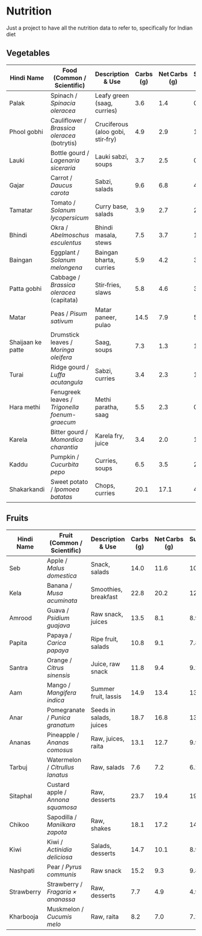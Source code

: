 # Nutrition
Just a project to have all the nutrition data to refer to, specifically for Indian diet

## Vegetables

| Hindi Name | Food (Common / Scientific)                     | Description & Use                 | Carbs (g) | Net Carbs (g) | Sugars (g) | Protein (g) | Fat (g) | Fiber (g) | Calories | Water (g) | Key Vitamins         | Key Minerals                  | GI  | GL   | Notes                                       |
| ---------------------- | ---------------------------------------------- | --------------------------------- | --------- | ------------- | ---------- | ----------- | ------- | --------- | -------- | --------- | -------------------- | ----------------------------- | --- | ---- | ------------------------------------------- |
| Palak                  | Spinach / *Spinacia oleracea*                  | Leafy green (saag, curries)       | 3.6       | 1.4           | 0.4        | 2.9         | 0.4     | 2.2       | 23       | 91.4      | A, C, K, Folate      | Ca 99 mg, Fe 2.7 mg, K 558 mg | 15  | 0.2  | Very low‑GI; excellent iron & fiber source  |
| Phool gobhi            | Cauliflower / *Brassica oleracea* (botrytis)   | Cruciferous (aloo gobi, stir‑fry) | 4.9       | 2.9           | 1.9        | 1.9         | 0.3     | 2.0       | 25       | 92.1      | C, K, B6             | K 299 mg, Ca 22 mg            | 15  | 0.4  | Low‑calorie rice substitute                 |
| Lauki                  | Bottle gourd / *Lagenaria siceraria*           | Lauki sabzi, soups                | 3.7       | 2.5           | 0.5        | 0.6         | 0.1     | 1.2       | 14       | 93.9      | C                    | Mg 11 mg, K 150 mg            | 15  | 0.4  | Highly hydrating, very low‑calorie          |
| Gajar                  | Carrot / *Daucus carota*                       | Sabzi, salads                     | 9.6       | 6.8           | 4.7        | 0.9         | 0.2     | 2.8       | 41       | 88.3      | A (β‑carotene), K, C | K 320 mg, Ca 33 mg            | 35  | 2.4  | Rich in β‑carotene                          |
| Tamatar                | Tomato / *Solanum lycopersicum*                | Curry base, salads                | 3.9       | 2.7           | 2.6        | 0.9         | 0.2     | 1.2       | 18       | 94.5      | C, K                 | K 237 mg, Mg 11 mg            | 15  | 0.4  | Lycopene‑rich                               |
| Bhindi                 | Okra / *Abelmoschus esculentus*                | Bhindi masala, stews              | 7.5       | 3.7           | 1.5        | 1.9         | 0.2     | 3.8       | 33       | 88.5      | C, K, B6             | Ca 82 mg, Mg 57 mg            | 20  | 0.7  | Mucilage helps digestion                    |
| Baingan                | Eggplant / *Solanum melongena*                 | Baingan bharta, curries           | 5.9       | 4.2           | 3.2        | 1.0         | 0.2     | 1.6       | 25       | 92.3      | B1, B6, K            | K 229 mg, Mg 14 mg            | 15  | 0.6  | Contains nasunin antioxidant                |
| Patta gobhi            | Cabbage / *Brassica oleracea* (capitata)       | Stir‑fries, slaws                 | 5.8       | 4.6           | 3.2        | 1.3         | 0.1     | 1.2       | 25       | 92.7      | C, K                 | K 170 mg, Ca 40 mg            | 10  | 0.5  | Gut‑friendly fiber                          |
| Matar                  | Peas / *Pisum sativum*                         | Matar paneer, pulao               | 14.5      | 7.9           | 5.7        | 5.4         | 0.4     | 6.6       | 81       | 74.8      | A, C, K              | K 244 mg, Mg 33 mg            | 51  | 4.0  | Good plant protein                          |
| Shaijaan ke patte      | Drumstick leaves / *Moringa oleifera*          | Saag, soups                       | 7.3       | 1.3           | 1.4        | 6.7         | 1.4     | 6.0       | 64       | 85.0      | A, C, E, K, B6       | Ca 440 mg, Fe 4.0 mg          | Low | 0.1  | Extremely nutrient‑dense; anti‑inflammatory |
| Turai                  | Ridge gourd / *Luffa acutangula*               | Sabzi, curries                    | 3.4       | 2.3           | 1.1        | 0.5         | 0.1     | 1.1       | 17       | 94.0      | C                    | K 230 mg, Mg 12 mg            | 15  | 0.3  | Very low‑calorie, hydrating                 |
| Hara methi             | Fenugreek leaves / *Trigonella foenum-graecum* | Methi paratha, saag               | 5.5       | 2.3           | 0.8        | 4.4         | 0.6     | 3.2       | 49       | 87.4      | A, C, K              | Fe 1.8 mg, Ca 50 mg           | Low | 0.1  | High in iron, helps blood sugar control     |
| Karela                 | Bitter gourd / *Momordica charantia*           | Karela fry, juice                 | 3.4       | 2.0           | 1.7        | 1.0         | 0.2     | 1.4       | 17       | 94.0      | A, C                 | K 296 mg, Mg 17 mg            | 15  | 0.3  | Insulin‑mimetic properties                  |
| Kaddu                  | Pumpkin / *Cucurbita pepo*                     | Curries, soups                    | 6.5       | 3.5           | 2.8        | 1.0         | 0.1     | 3.0       | 26       | 90.4      | A (β‑carotene), C    | K 340 mg, Mg 12 mg            | 75  | 5.6  | High‑GI; use in moderation                  |
| Shakarkandi            | Sweet potato / *Ipomoea batatas*               | Chops, curries                    | 20.1      | 17.1          | 4.2        | 1.6         | 0.1     | 3.0       | 86       | 77.9      | A, C                 | K 337 mg, Mg 25 mg            | 70  | 12.0 | Rich in antioxidants                        |


## Fruits

| Hindi Name | Fruit (Common / Scientific)        | Description & Use       | Carbs (g) | Net Carbs (g) | Sugars (g) | Protein (g) | Fat (g) | Fiber (g) | Calories | Water (g) | Key Vitamins     | Key Minerals                 | GI | GL   | Notes                            |
| ---------------------- | ---------------------------------- | ----------------------- | --------- | ------------- | ---------- | ----------- | ------- | --------- | -------- | --------- | ---------------- | ---------------------------- | -- | ---- | -------------------------------- |
| Seb                    | Apple / *Malus domestica*          | Snack, salads           | 14.0      | 11.6          | 10.4       | 0.3         | 0.2     | 2.4       | 52       | 85.6      | C, A (small), B6 | K 107 mg, Ca 6 mg, Mg 5 mg   | 38 | 4.4  | Best eaten with peel             |
| Kela                   | Banana / *Musa acuminata*          | Smoothies, breakfast    | 22.8      | 20.2          | 12.2       | 1.1         | 0.3     | 2.6       | 89       | 74.9      | B6, C            | K 358 mg, Mg 27 mg           | 52 | 10.5 | Great pre-workout fuel           |
| Amrood                 | Guava / *Psidium guajava*          | Raw snack, juices       | 13.5      | 8.1           | 8.9        | 2.6         | 0.9     | 5.4       | 68       | 80.7      | C (228 mg!), A   | K 417 mg, Ca 18 mg, Mg 22 mg | 24 | 1.9  | Extremely high in Vitamin C      |
| Papita                 | Papaya / *Carica papaya*           | Ripe fruit, salads      | 10.8      | 9.1           | 7.8        | 0.5         | 0.3     | 1.7       | 43       | 88.1      | A, C             | K 182 mg, Mg 21 mg           | 60 | 5.5  | Contains digestive enzyme papain |
| Santra                 | Orange / *Citrus sinensis*         | Juice, raw snack        | 11.8      | 9.4           | 9.2        | 1.0         | 0.1     | 2.4       | 47       | 86.8      | C, A             | K 181 mg, Ca 40 mg           | 42 | 3.9  | Supports immunity                |
| Aam                    | Mango / *Mangifera indica*         | Summer fruit, lassis    | 14.9      | 13.4          | 13.7       | 0.8         | 0.4     | 1.6       | 60       | 83.5      | A, C             | K 168 mg, Mg 10 mg           | 51 | 6.8  | High‑GI—enjoy in moderation      |
| Anar                   | Pomegranate / *Punica granatum*    | Seeds in salads, juices | 18.7      | 16.8          | 13.7       | 1.7         | 1.2     | 1.9       | 83       | 78.3      | C, K, Folate     | K 236 mg, Ca 10 mg           | 53 | 8.9  | Rich in antioxidants             |
| Ananas                 | Pineapple / *Ananas comosus*       | Raw, juices, raita      | 13.1      | 12.7          | 9.9        | 0.5         | 0.1     | 0.4       | 50       | 86.0      | C, B1            | K 109 mg, Mg 12 mg           | 66 | 8.4  | Contains bromelain enzyme        |
| Tarbuj                 | Watermelon / *Citrullus lanatus*   | Raw, salads             | 7.6       | 7.2           | 6.2        | 0.6         | 0.2     | 0.4       | 30       | 91.5      | A, C             | K 112 mg, Mg 10 mg           | 72 | 5.2  | Very hydrating, low calorie      |
| Sitaphal               | Custard apple / *Annona squamosa*  | Raw, desserts           | 23.7      | 19.4          | 19.1       | 1.7         | 0.6     | 4.3       | 94       | 73.6      | C, B6            | K 247 mg, Ca 24 mg           | 55 | 10.7 | Nutrient‑dense but high‑sugar    |
| Chikoo                 | Sapodilla / *Manilkara zapota*     | Raw, shakes             | 18.1      | 17.2          | 14.7       | 0.4         | 1.1     | 0.9       | 83       | 71.5      | A, C             | K 193 mg, Mg 12 mg           | 64 | 11.0 | High‑GI; use sparingly           |
| Kiwi                   | Kiwi / *Actinidia deliciosa*       | Salads, desserts        | 14.7      | 10.1          | 8.9        | 1.1         | 0.5     | 4.6       | 61       | 83.0      | C, E             | K 312 mg, Mg 17 mg           | 52 | 5.3  | Excellent fiber & vitamin C      |
| Nashpati               | Pear / *Pyrus communis*            | Raw snack               | 15.2      | 9.3           | 9.8        | 0.4         | 0.1     | 5.9       | 57       | 84.0      | C, K             | K 116 mg, Mg 12 mg           | 38 | 3.5  | High‑fiber                       |
| Strawberry             | Strawberry / *Fragaria × ananassa* | Raw, desserts           | 7.7       | 4.9           | 4.9        | 0.8         | 0.3     | 2.8       | 32       | 90.5      | C, A             | K 153 mg, Mg 13 mg           | 40 | 2.0  | Low‑GI, antioxidant‑rich         |
| Kharbooja              | Muskmelon / *Cucumis melo*         | Raw, raita              | 8.2       | 7.0           | 7.2        | 0.8         | 0.2     | 1.2       | 34       | 90.1      | A, C             | K 267 mg, Mg 12 mg           | 65 | 4.6  | Hydrating & low‑calorie          |
